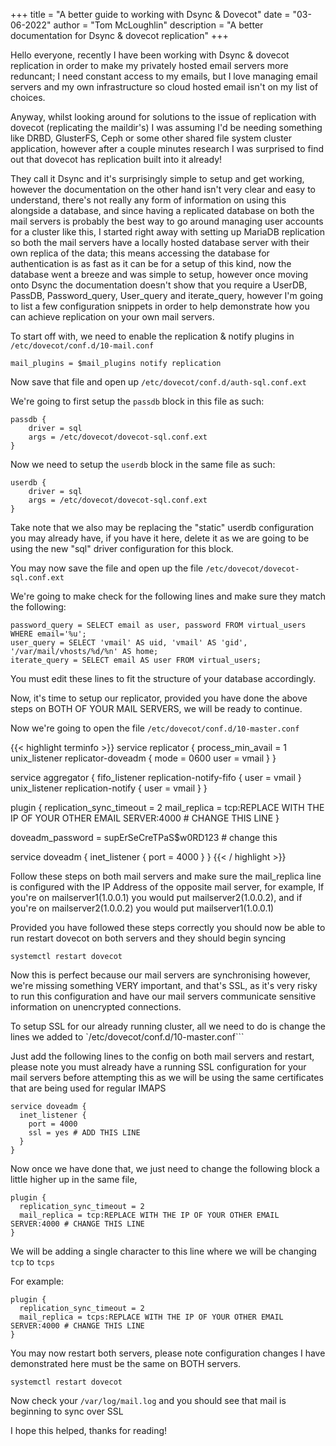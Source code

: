 +++
title = "A better guide to working with Dsync & Dovecot"
date = "03-06-2022"
author = "Tom McLoughlin"
description = "A better documentation for Dsync & dovecot replication"
+++

Hello everyone, recently I have been working with Dsync & dovecot replication in order to make my privately hosted email servers more reduncant; I need constant access to my emails, but I love managing email servers and my own infrastructure so cloud hosted email isn't on my list of choices.

Anyway, whilst looking around for solutions to the issue of replication with dovecot (replicating the maildir's) I was assuming I'd be needing something like DRBD, GlusterFS, Ceph or some other shared file system cluster application, however after a couple minutes research I was surprised to find out that dovecot has replication built into it already!

They call it Dsync and it's surprisingly simple to setup and get working, however the documentation on the other hand isn't very clear and easy to understand, there's not really any form of information on using this alongside a database, and since having a replicated database on both the mail servers is probably the best way to go around managing user accounts for a cluster like this, I started right away with setting up MariaDB replication so both the mail servers have a locally hosted database server with their own replica of the data; this means accessing the database for authentication is as fast as it can be for a setup of this kind, now the database went a breeze and was simple to setup, however once moving onto Dsync the documentation doesn't show that you require a UserDB, PassDB, Password_query, User_query and iterate_query, however I'm going to list a few configuration snippets in order to help demonstrate how you can achieve replication on your own mail servers.

To start off with, we need to enable the replication & notify plugins in ```/etc/dovecot/conf.d/10-mail.conf```
```terminfo
mail_plugins = $mail_plugins notify replication
```

Now save that file and open up ```/etc/dovecot/conf.d/auth-sql.conf.ext```

We're going to first setup the ```passdb``` block in this file as such:
```terminfo
passdb {
    driver = sql
    args = /etc/dovecot/dovecot-sql.conf.ext
}
```

Now we need to setup the ```userdb``` block in the same file as such:
```terminfo
userdb {
    driver = sql
    args = /etc/dovecot/dovecot-sql.conf.ext
}
```

Take note that we also may be replacing the "static" userdb configuration you may already have, if you have it here, delete it as we are going to be using the new "sql" driver configuration for this block.

You may now save the file and open up the file ```/etc/dovecot/dovecot-sql.conf.ext```

We're going to make check for the following lines and make sure they match the following:
```terminfo
password_query = SELECT email as user, password FROM virtual_users WHERE email='%u';
user_query = SELECT 'vmail' AS uid, 'vmail' AS 'gid', '/var/mail/vhosts/%d/%n' AS home;
iterate_query = SELECT email AS user FROM virtual_users;
```

You must edit these lines to fit the structure of your database accordingly.

Now, it's time to setup our replicator, provided you have done the above steps on BOTH OF YOUR MAIL SERVERS, we will be ready to continue.

Now we're going to open the file ```/etc/dovecot/conf.d/10-master.conf```

{{< highlight terminfo >}}
service replicator {
  process_min_avail = 1
  unix_listener replicator-doveadm {
    mode = 0600
    user = vmail
  }
}

service aggregator {
  fifo_listener replication-notify-fifo {
    user = vmail
  }
  unix_listener replication-notify {
    user = vmail
  }
}

plugin {
  replication_sync_timeout = 2
  mail_replica = tcp:REPLACE WITH THE IP OF YOUR OTHER EMAIL SERVER:4000 # CHANGE THIS LINE
}

doveadm_password = supErSeCreTPaS$w0RD123 # change this

service doveadm {
  inet_listener {
    port = 4000
  }
}
{{< / highlight >}}

Follow these steps on both mail servers and make sure the mail_replica line is configured with the IP Address of the opposite mail server, for example,
If you're on mailserver1(1.0.0.1) you would put mailserver2(1.0.0.2), and if you're on mailserver2(1.0.0.2) you would put mailserver1(1.0.0.1)

Provided you have followed these steps correctly you should now be able to run restart dovecot on both servers and they should begin syncing

```terminfo
systemctl restart dovecot
```

Now this is perfect because our mail servers are synchronising however, we're missing something VERY important, and that's SSL,
as it's very risky to run this configuration and have our mail servers communicate sensitive information on unencrypted connections.

To setup SSL for our already running cluster, all we need to do is change the lines we added to `/etc/dovecot/conf.d/10-master.conf```

Just add the following lines to the config on both mail servers and restart, please note you must already have a running SSL configuration for your mail servers before attempting this as we will be using the same certificates that are being used for regular IMAPS

```terminfo
service doveadm {
  inet_listener {
    port = 4000
    ssl = yes # ADD THIS LINE
  }
}
```

Now once we have done that, we just need to change the following block a little higher up in the same file,
```terminfo
plugin {
  replication_sync_timeout = 2
  mail_replica = tcp:REPLACE WITH THE IP OF YOUR OTHER EMAIL SERVER:4000 # CHANGE THIS LINE
}
```

We will be adding a single character to this line where we will be changing `tcp` to `tcps`

For example:
```terminfo
plugin {
  replication_sync_timeout = 2
  mail_replica = tcps:REPLACE WITH THE IP OF YOUR OTHER EMAIL SERVER:4000 # CHANGE THIS LINE
}
```

You may now restart both servers, please note configuration changes I have demonstrated here must be the same on BOTH servers.

```terminfo
systemctl restart dovecot
```

Now check your ```/var/log/mail.log``` and you should see that mail is beginning to sync over SSL

I hope this helped, thanks for reading!
